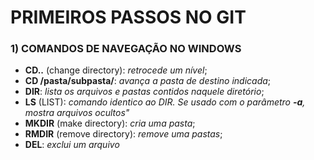 ﻿# PRIMEIROS PASSOS NO GIT
### 1) COMANDOS DE NAVEGAÇÃO NO WINDOWS

 - **CD..** (change directory): *retrocede um nível*;
 - **CD /pasta/subpasta/**: *avança a pasta de destino indicada*;
 - **DIR**: *lista os arquivos e pastas contidos naquele diretório*;
 - **LS** (LIST): *comando identico ao DIR. Se usado com o parâmetro **-a**, mostra arquivos ocultos"*
 - **MKDIR** (make directory): *cria uma pasta*;
 - **RMDIR** (remove directory): *remove uma pastas*; 
 - **DEL**: *exclui um arquivo* 
